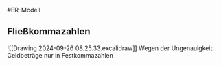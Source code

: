 #ER-Modell 
## Fließkommazahlen
![[Drawing 2024-09-26 08.25.33.excalidraw]]
Wegen der Ungenauigkeit: Geldbeträge nur in Festkommazahlen

